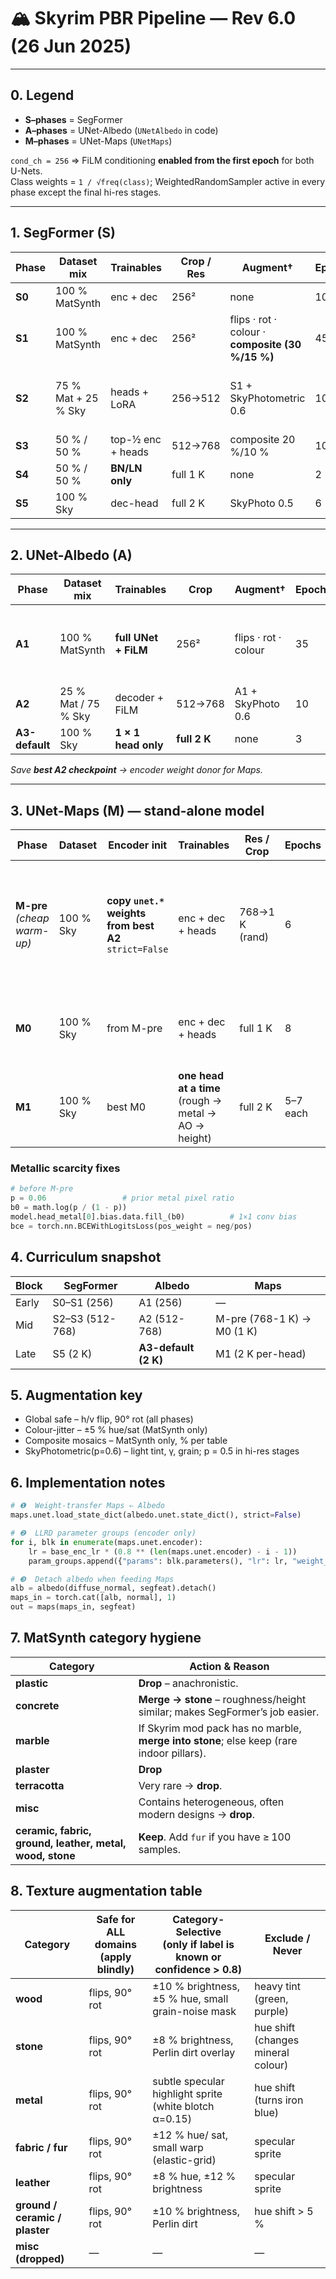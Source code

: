 # 🏔️ Skyrim PBR Pipeline — Rev 6.0 (26 Jun 2025)

---

## 0. Legend

-   **S–phases** = SegFormer
-   **A–phases** = UNet-Albedo (`UNetAlbedo` in code)
-   **M–phases** = UNet-Maps (`UNetMaps`)

`cond_ch = 256` ⇒ FiLM conditioning **enabled from the first epoch** for both U-Nets.  
Class weights = `1 / √freq(class)`; WeightedRandomSampler active in every phase except the final hi-res stages.

---

## 1. SegFormer (S)

| Phase  | Dataset mix         | Trainables        | Crop / Res | Augment†                                         | Epochs | Opt & LR        | Scheduler      | Loss                               |
| ------ | ------------------- | ----------------- | ---------- | ------------------------------------------------ | ------ | --------------- | -------------- | ---------------------------------- |
| **S0** | 100 % MatSynth      | enc + dec         | 256²       | none                                             | 10     | AdamW 1e-4      | cosine-10      | CE                                 |
| **S1** | 100 % MatSynth      | enc + dec         | 256²       | flips · rot · colour · **composite (30 %/15 %)** | 45     | AdamW 5e-5→1e-5 | OneCycle       | CE (+√freq)                        |
| **S2** | 75 % Mat + 25 % Sky | heads + LoRA      | 256→512    | S1 + SkyPhotometric 0.6                          | 10     | AdamW 1e-5      | Step 6×0.5     | CE + masked-CE (Sky softmax > 0.8) |
| **S3** | 50 % / 50 %         | top-½ enc + heads | 512→768    | composite 20 %/10 %                              | 10     | AdamW 5e-6      | cosine-12      | same                               |
| **S4** | 50 % / 50 %         | **BN/LN only**    | full 1 K   | none                                             | 2      | AdamW 3e-6      | cosine-restart | CE                                 |
| **S5** | 100 % Sky           | dec-head          | full 2 K   | SkyPhoto 0.5                                     | 6      | AdamW 1e-6      | Step 4×0.5     | CE                                 |

---

## 2. UNet-Albedo (A)

| Phase          | Dataset mix         | Trainables           | Crop         | Augment†             | Epochs | Opt & LR        | Scheduler | Loss                       |
| -------------- | ------------------- | -------------------- | ------------ | -------------------- | ------ | --------------- | --------- | -------------------------- |
| **A1**         | 100 % MatSynth      | **full UNet + FiLM** | 256²         | flips · rot · colour | 35     | AdamW 5e-5→1e-5 | OneCycle  | L1 + 0.1 SSIM + 0.05 LPIPS |
| **A2**         | 25 % Mat / 75 % Sky | decoder + FiLM       | 512→768      | A1 + SkyPhoto 0.6    | 10     | AdamW 1e-5      | cosine-10 | same                       |
| **A3-default** | 100 % Sky           | **1 × 1 head only**  | **full 2 K** | none                 | 3      | Adam 5e-7       | Exp 0.9   | same                       |

_Save **best A2 checkpoint** → encoder weight donor for Maps._

---

## 3. UNet-Maps (M) — stand-alone model

| Phase                       | Dataset   | **Encoder init**                                         | Trainables                                           | Res / Crop     | Epochs   | Opt & LR                                                  | Scheduler | Core losses                                                  |
| --------------------------- | --------- | -------------------------------------------------------- | ---------------------------------------------------- | -------------- | -------- | --------------------------------------------------------- | --------- | ------------------------------------------------------------ |
| **M-pre** _(cheap warm-up)_ | 100 % Sky | **copy `unet.*` weights from best A2**<br>`strict=False` | enc + dec + heads                                    | 768→1 K (rand) | 6        | AdamW:<br>• enc 2e-5 (LLRD 0.8^depth)<br>• dec/heads 1e-4 | cosine-6  | Rough L1 + .05 SSIM · Metal BCE • AO L1 · Height L1 + .01 TV |
| **M0**                      | 100 % Sky | from M-pre                                               | enc + dec + heads                                    | full 1 K       | 8        | AdamW:<br>• enc 1e-5<br>• dec/heads 5e-5                  | cosine-8  | same                                                         |
| **M1**                      | 100 % Sky | best M0                                                  | **one head at a time** (rough → metal → AO → height) | full 2 K       | 5–7 each | Adam 1e-6                                                 | Exp 0.9   | same (detach Albedo)                                         |

### Metallic scarcity fixes

```python
# before M-pre
p = 0.06                 # prior metal pixel ratio
b0 = math.log(p / (1 - p))
model.head_metal[0].bias.data.fill_(b0)          # 1×1 conv bias
bce = torch.nn.BCEWithLogitsLoss(pos_weight = neg/pos)
```

## 4. Curriculum snapshot

| Block | SegFormer       | Albedo               | Maps                       |
| ----- | --------------- | -------------------- | -------------------------- |
| Early | S0–S1 (256)     | A1 (256)             | —                          |
| Mid   | S2–S3 (512-768) | A2 (512-768)         | M-pre (768-1 K) → M0 (1 K) |
| Late  | S5 (2 K)        | **A3-default (2 K)** | M1 (2 K per-head)          |

## 5. Augmentation key

-   Global safe – h/v flip, 90° rot (all phases)
-   Colour-jitter – ±5 % hue/sat (MatSynth only)
-   Composite mosaics – MatSynth only, % per table
-   SkyPhotometric(p=0.6) – light tint, γ, grain; p = 0.5 in hi-res stages

## 6. Implementation notes

```python
# ❶  Weight-transfer Maps ⇐ Albedo
maps.unet.load_state_dict(albedo.unet.state_dict(), strict=False)

# ❷  LLRD parameter groups (encoder only)
for i, blk in enumerate(maps.unet.encoder):
    lr = base_enc_lr * (0.8 ** (len(maps.unet.encoder) - i - 1))
    param_groups.append({"params": blk.parameters(), "lr": lr, "weight_decay": 1e-2})

# ❸  Detach albedo when feeding Maps
alb = albedo(diffuse_normal, segfeat).detach()
maps_in = torch.cat([alb, normal], 1)
out = maps(maps_in, segfeat)

```

## 7. MatSynth category hygiene

| Category                                                 | Action & Reason                                                                          |
| -------------------------------------------------------- | ---------------------------------------------------------------------------------------- |
| **plastic**                                              | **Drop** – anachronistic.                                                                |
| **concrete**                                             | **Merge → stone** – roughness/height similar; makes SegFormer’s job easier.              |
| **marble**                                               | If Skyrim mod pack has no marble, **merge into stone**; else keep (rare indoor pillars). |
| **plaster**                                              | **Drop**                                                                                 |
| **terracotta**                                           | Very rare → **drop**.                                                                    |
| **misc**                                                 | Contains heterogeneous, often modern designs → **drop**.                                 |
| **ceramic, fabric, ground, leather, metal, wood, stone** | **Keep**. Add `fur` if you have ≥ 100 samples.                                           |

## 8. Texture augmentation table

| Category                       | **Safe for ALL domains**<br>(apply blindly) | **Category-Selective**<br>(only if label is known or confidence > 0.8) | **Exclude / Never**                |
| ------------------------------ | ------------------------------------------- | ---------------------------------------------------------------------- | ---------------------------------- |
| **wood**                       | flips, 90° rot                              | ±10 % brightness, ±5 % hue, small grain-noise mask                     | heavy tint (green, purple)         |
| **stone**                      | flips, 90° rot                              | ±8 % brightness, Perlin dirt overlay                                   | hue shift (changes mineral colour) |
| **metal**                      | flips, 90° rot                              | subtle specular highlight sprite (white blotch α=0.15)                 | hue shift (turns iron blue)        |
| **fabric / fur**               | flips, 90° rot                              | ±12 % hue/ sat, small warp (elastic-grid)                              | specular sprite                    |
| **leather**                    | flips, 90° rot                              | ±8 % hue, ±12 % brightness                                             | specular sprite                    |
| **ground / ceramic / plaster** | flips, 90° rot                              | ±10 % brightness, Perlin dirt                                          | hue shift > 5 %                    |
| **misc (dropped)**             | —                                           | —                                                                      | —                                  |
